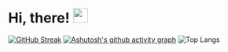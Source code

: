 # Hi, there! <img src="https://raw.githubusercontent.com/MartinHeinz/MartinHeinz/master/wave.gif" width="30px">
[![GitHub Streak](https://streak-stats.demolab.com/?user=Bingqiye&theme=dark)](https://git.io/streak-stats)
[![Ashutosh's github activity graph](https://github-readme-activity-graph.vercel.app/graph?username=Bingqiye&theme=dracula)](https://github.com/ashutosh00710/github-readme-activity-graph)
![Top Langs](https://github-readme-stats.vercel.app/api/top-langs/?username=Bingqiye&hide_progress=true)
